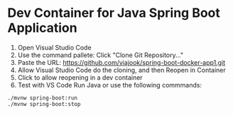 # Dev Container for Java Spring Boot Application

1. Open Visual Studio Code 
2. Use the command pallete: Click "Clone Git Repository..."
3. Paste the URL: https://github.com/viajook/spring-boot-docker-app1.git
5. Allow Visual Studio Code do the cloning, and then Reopen in Container
6. Click to allow reopening in a dev container
7. Test with VS Code Run Java or use the following commmands:
```maven
./mvnw spring-boot:run
./mvnw spring-boot:stop
```
